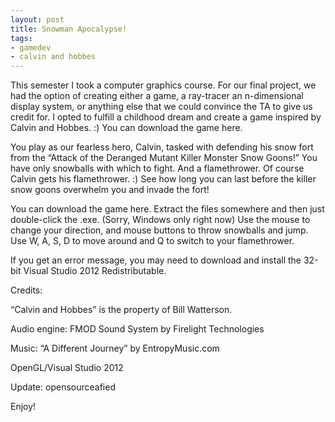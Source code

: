```yaml
---
layout: post
title: Snowman Apocalypse!
tags:
- gamedev
- calvin and hobbes
---
```


This semester I took a computer graphics course. For our final project, we had
the option of creating either a game, a ray-tracer  an n-dimensional display
system, or anything else that we could convince the TA to give us credit for. I
opted to fulfill a childhood dream and create a game inspired by Calvin and
Hobbes. :)  You can download the game here.

<!--more-->

You play as our fearless hero, Calvin,   tasked with defending his snow fort
from the “Attack of the Deranged Mutant Killer Monster Snow Goons!” You have
only snowballs with which to fight. And a flamethrower. Of course Calvin gets
his flamethrower. :) See how long you can last before the killer snow goons
overwhelm you and invade the fort!

You can download the game here. Extract the files somewhere and then just
double-click the .exe. (Sorry, Windows only right now) Use the mouse to change
your direction, and mouse buttons to throw snowballs and jump. Use W, A, S, D
to move around and Q to switch to your flamethrower.

If you get an error message, you may need to download and install the 32-bit
Visual Studio 2012 Redistributable.

Credits:

“Calvin and Hobbes” is the property of Bill Watterson.

Audio engine: FMOD Sound System by Firelight Technologies

Music: “A Different Journey” by EntropyMusic.com

OpenGL/Visual Studio 2012

Update: opensourceafied

Enjoy!
